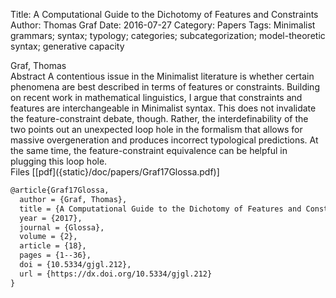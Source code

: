 Title: A Computational Guide to the Dichotomy of Features and Constraints
Author: Thomas Graf
Date: 2016-07-27
Category: Papers
Tags: Minimalist grammars; syntax; typology; categories; subcategorization; model-theoretic syntax; generative capacity

<div markdown class="authors">
Graf, Thomas
</div>

<div markdown class="abstract">
<span id="abstract-title">Abstract</span>
A contentious issue in the Minimalist literature is whether certain phenomena are best described in terms of features or constraints.
Building on recent work in mathematical linguistics, I argue that constraints and features are interchangeable in Minimalist syntax.
This does not invalidate the feature-constraint debate, though.
Rather, the interdefinability of the two points out an unexpected loop hole in the formalism that allows for massive overgeneration and produces incorrect typological predictions.
At the same time, the feature-constraint equivalence can be helpful in plugging this loop hole.
</div>

<div markdown class="files">
<span id="files-title">Files</span>
[[pdf]({static}/doc/papers/Graf17Glossa.pdf)]
</div>

~~~latex
@article{Graf17Glossa,
  author = {Graf, Thomas},
  title = {A Computational Guide to the Dichotomy of Features and Constraints},
  year = {2017},
  journal = {Glossa},
  volume = {2},
  article = {18},
  pages = {1--36},
  doi = {10.5334/gjgl.212},
  url = {https://dx.doi.org/10.5334/gjgl.212}
}
~~~
